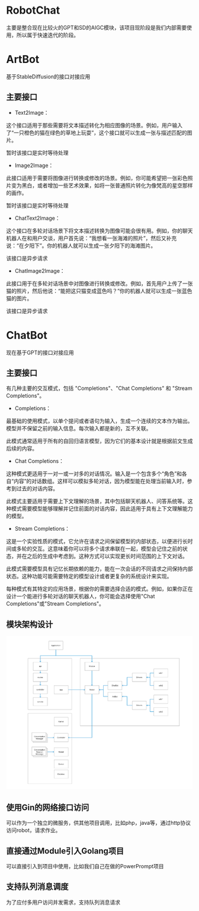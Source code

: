 
# RobotChat
主要是整合现在比较火的GPT和SD的AIGC模块，该项目现阶段是我们内部需要使用，所以属于快速迭代的阶段。

# ArtBot
基于StableDiffusion的接口对接应用

## 主要接口

* Text2Image：

这个接口适用于那些需要将文本描述转化为相应图像的场景。例如，用户输入了“一只橙色的猫在绿色的草地上玩耍”，这个接口就可以生成一张与描述匹配的图片。

暂时该接口是实时等待处理

* Image2Image：

此接口适用于需要将图像进行转换或修改的场景。例如，你可能希望把一张彩色照片变为黑白，或者增加一些艺术效果，如将一张普通照片转化为像梵高的星空那样的画作。

暂时该接口是实时等待处理

* ChatText2Image：

这个接口在多轮对话场景下将文本描述转换为图像可能会很有用。例如，你的聊天机器人在和用户交谈，用户首先说：“我想看一张海滩的照片”，然后又补充说：“在夕阳下”。你的机器人就可以生成一张夕阳下的海滩图片。

该接口是异步请求

* ChatImage2Image：

此接口用于在多轮对话场景中对图像进行转换或修改。例如，首先用户上传了一张猫的照片，然后他说：“能把这只猫变成蓝色吗？”你的机器人就可以生成一张蓝色猫的图片。

该接口是异步请求

# ChatBot
现在基于GPT的接口对接应用



## 主要接口
有几种主要的交互模式，包括 "Completions"、"Chat Completions" 和 "Stream Completions"。
* Completions：

最基础的使用模式，以单个提问或者语句为输入，生成一个连续的文本作为输出。模型并不保留之前的输入信息。每次输入都是新的，互不关联。

此模式通常适用于所有的自回归语言模型，因为它们的基本设计就是根据前文生成后续的内容。

* Chat Completions：

这种模式更适用于一对一或一对多的对话情况。输入是一个包含多个“角色”和各自“内容”的对话数组。这样可以模拟多轮对话，因为模型能在处理当前输入时，参考到过去的对话内容。

此模式主要适用于需要上下文理解的场景，其中包括聊天机器人、问答系统等。这种模式需要模型能够理解并记住前面的对话内容，因此适用于具有上下文理解能力的模型。

* Stream Completions：

这是一个实验性质的模式，它允许在请求之间保留模型的内部状态，以便进行长时间或多轮的交互。这意味着你可以将多个请求串联在一起，模型会记住之前的状态，并在之后的生成中考虑到。这种方式可以实现更长时间范围的上下文对话。

此模式需要模型具有记忆长期依赖的能力，能在一次会话的不同请求之间保持内部状态。这种功能可能需要特定的模型设计或者更复杂的系统设计来实现。

每种模式有其特定的应用场景，根据你的需要选择合适的模式。例如，如果你正在设计一个能进行多轮对话的聊天机器人，你可能会选择使用"Chat Completions"或"Stream Completions"。


## 模块架构设计

![img.png](resource/static/images/structure.png)



## 使用Gin的网络接口访问
可以作为一个独立的微服务，供其他项目调用，比如php，java等，通过http协议访问robot，请求作业。

## 直接通过Module引入Golang项目
可以直接引入到项目中使用，比如我们自己在做的PowerPrompt项目

## 支持队列消息调度

为了应付多用户访问并发需求，支持队列消息请求
